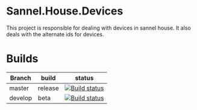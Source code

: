 # Sannel.House.Devices
This project is responsible for dealing with devices in sannel house. It also deals with the alternate ids for devices.
# Builds
|Branch|build|status|
|----|----|--|
|master|release|[![Build status](https://sannelsoftware.visualstudio.com/Build/_apis/build/status/Devices%20Docker?branchName=release)](https://sannelsoftware.visualstudio.com/Build/_build/latest?definitionId=7&branchName=release)|
|develop|beta|[![Build status](https://sannelsoftware.visualstudio.com/Build/_apis/build/status/Devices%20Docker?branchName=develop)](https://sannelsoftware.visualstudio.com/Build/_build/latest?definitionId=7&branchName=develop)|